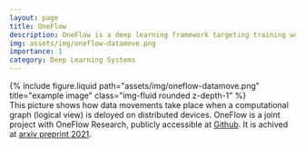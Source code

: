 ```yaml
---
layout: page
title: OneFlow
description: OneFlow is a deep learning framework targeting training workloads on distributed architectures. It is maintained by OneFlow Research.
img: assets/img/oneflow-datamove.png
importance: 1
category: Deep Learning Systems
---
```


<div class="row">
    <div class="col-sm mt-3 mt-md-0">
        {% include figure.liquid path="assets/img/oneflow-datamove.png" title="example image" class="img-fluid rounded z-depth-1" %}
    </div>
</div>
<div class="caption">
    This picture shows how data movements take place when a computational graph (logical view) is deloyed on distributed devices. OneFlow is a joint project with OneFlow Research, publicly accessible at <a href='https://github.com/Oneflow-Inc/oneflow'>Github</a>. It is achived at <a href='https://arxiv.org/abs/2110.15032'>arxiv preprint 2021</a>.
</div>
